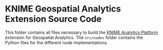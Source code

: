 # KNIME Geospatial Analytics Extension Source Code

This folder contains all files necessary to build the [KNIME Analytics Platform](https://www.knime.com/) extension for Geospatial Analytics. The `src/nodes` folder contains the Python files for the different node implementations.
